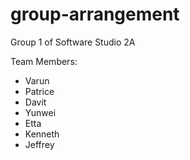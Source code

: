 # group-arrangement
Group 1 of Software Studio 2A

Team Members:
- Varun
- Patrice
- Davit
- Yunwei
- Etta
- Kenneth
- Jeffrey
